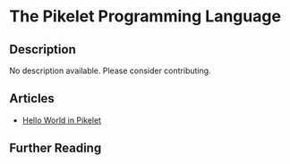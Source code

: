 # The Pikelet Programming Language

## Description

No description available. Please consider contributing.

## Articles

- [Hello World in Pikelet](https://sampleprograms.io/projects/hello-world/pikelet)

## Further Reading